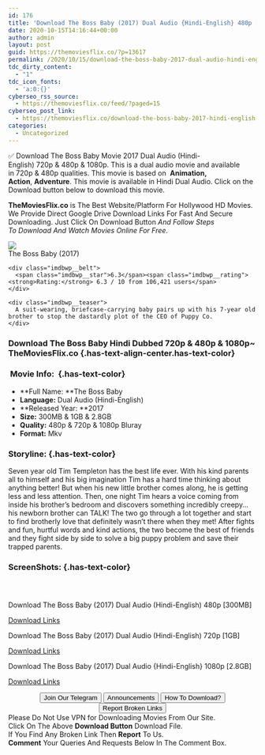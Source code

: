 ```yaml
---
id: 176
title: 'Download The Boss Baby (2017) Dual Audio {Hindi-English} 480p [300MB] || 720p [1GB] || 1080p [2.8GB]'
date: 2020-10-15T14:16:44+00:00
author: admin
layout: post
guid: https://themoviesflix.co/?p=13617
permalink: /2020/10/15/download-the-boss-baby-2017-dual-audio-hindi-english-480p-300mb-720p-1gb-1080p-2-8gb/
tdc_dirty_content:
  - "1"
tdc_icon_fonts:
  - 'a:0:{}'
cyberseo_rss_source:
  - https://themoviesflix.co/feed/?paged=15
cyberseo_post_link:
  - https://themoviesflix.co/download-the-boss-baby-2017-hindi-english-480p-720p-1080p/
categories:
  - Uncategorized
---
```

✅ Download The Boss Baby&nbsp;Movie&nbsp;2017 Dual Audio (Hindi-English)&nbsp;720p&nbsp;&&nbsp;480p&nbsp;& 1080p. This is&nbsp;a&nbsp;dual audio&nbsp;movie and available in&nbsp;720p&nbsp;&&nbsp;480p&nbsp;qualities. This movie is based on &nbsp;**Animation, Action**,&nbsp;**Adventure**. This movie is available in Hindi Dual Audio. Click on the Download button below to download this movie.

**TheMoviesFlix.co**&nbsp;is The Best Website/Platform For Hollywood HD Movies. We Provide Direct Google Drive Download Links For Fast And Secure Downloading. Just Click On Download Button&nbsp;_And Follow Steps To&nbsp;Download And Watch Movies Online For Free_.

<div class="imdbwp imdbwp--movie dark">
  <div class="imdbwp__thumb">
    <a class="imdbwp__link" target="_blank" title="The Boss Baby" href="https://www.imdb.com/title/tt3874544/" rel="nofollow noopener noreferrer"><img class="imdbwp__img" src="https://m.media-amazon.com/images/M/MV5BMTg5MzUxNzgxNV5BMl5BanBnXkFtZTgwMTM2NzQ3MjI@._V1_SX300.jpg" /></a>
  </div>
  
  <div class="imdbwp__content">
    <div class="imdbwp__header">
      <span class="imdbwp__title">The Boss Baby</span> (2017)
    </div>
    
    <div class="imdbwp__belt">
      <span class="imdbwp__star">6.3</span><span class="imdbwp__rating"><strong>Rating:</strong> 6.3 / 10 from 106,421 users</span>
    </div>
    
    <div class="imdbwp__teaser">
      A suit-wearing, briefcase-carrying baby pairs up with his 7-year old brother to stop the dastardly plot of the CEO of Puppy Co.
    </div>
  </div>
</div>

### Download The Boss Baby Hindi&nbsp;Dubbed 720p & 480p & 1080p~ **TheMoviesFlix.co** {.has-text-align-center.has-text-color}

### &nbsp;Movie Info:&nbsp; {.has-text-color}

  * **Full Name:&nbsp;**The Boss Baby
  * **Language:**&nbsp;Dual Audio (Hindi-English)
  * **Released Year:&nbsp;**2017
  * **Size:**&nbsp;300MB & 1GB & 2.8GB
  * **Quality:**&nbsp;480p & 720p & 1080p Bluray
  * **Format:**&nbsp;Mkv

### Storyline: {.has-text-color}

Seven year old Tim Templeton has the best life ever. With his kind parents all to himself and his big imagination Tim has a hard time thinking about anything better! But when his new little brother comes along, he is getting less and less attention. Then, one night Tim hears a voice coming from inside his brother’s bedroom and discovers something incredibly creepy… his newborn brother can TALK! The two go through a lot together and start to find brotherly love that definitely wasn’t there when they met! After fights and fun, hurtful words and kind actions, the two become the best of friends and they fight side by side to solve a big puppy problem and save their trapped parents.

### ScreenShots: {.has-text-color}

<div class="wp-block-image">
  <figure class="aligncenter"><img src="https://i.imgur.com/l2idE6h.jpg" alt /></figure>
</div>

<div class="wp-block-image">
  <figure class="aligncenter"><img src="https://i.imgur.com/nMa1Ukm.jpg" alt /></figure>
</div>

<div class="wp-block-image">
  <figure class="aligncenter"><img src="https://i.imgur.com/Ut9tK0C.jpg" alt /></figure>
</div>

<p class="has-text-align-center has-text-color has-medium-font-size">
  Download The Boss Baby (2017) Dual Audio (Hindi-English) 480p [300MB]
</p>

<span class="mb-center maxbutton-3-center"><span class="maxbutton-3-container mb-container"><a class="maxbutton-3 maxbutton maxbutton-post-button" target="_blank" rel="nofollow noopener noreferrer" href="https://coinquint.com/a13480/"><span class="mb-text">Download Links</span></a></span></span>

<p class="has-text-align-center has-text-color has-medium-font-size">
  Download The Boss Baby (2017) Dual Audio (Hindi-English) 720p [1GB]
</p>

<span class="mb-center maxbutton-3-center"><span class="maxbutton-3-container mb-container"><a class="maxbutton-3 maxbutton maxbutton-post-button" target="_blank" rel="nofollow noopener noreferrer" href="https://coinquint.com/a13482/"><span class="mb-text">Download Links</span></a></span></span>

<p class="has-text-align-center has-text-color has-medium-font-size">
  Download The Boss Baby (2017) Dual Audio {Hindi-English} 1080p [2.8GB]
</p>

<span class="mb-center maxbutton-3-center"><span class="maxbutton-3-container mb-container"><a class="maxbutton-3 maxbutton maxbutton-post-button" target="_blank" rel="nofollow noopener noreferrer" href="https://coinquint.com/a13485/"><span class="mb-text">Download Links</span></a></span></span>

<center>
</center>

<center>
  <a href="https://t.me/themoviesflixcom" target="_blank" data-wpel-link="external" rel="nofollow external noopener noreferrer"><button class="button button5">Join Our Telegram</button></a> <a href="https://themoviesflix.co/download-the-boss-baby-2017-hindi-english-480p-720p-1080p/#" target="_blank" data-wpel-link="external" rel="nofollow external noopener noreferrer"><button class="button button5">Announcements</button></a> <a href="https://themoviesflix.com/how-to-download/" target="_blank" data-wpel-link="external" rel="nofollow external noopener noreferrer"><button class="button button5">How To Download?</button></a> <a href="https://themoviesflix.co/download-the-boss-baby-2017-hindi-english-480p-720p-1080p/#" target="_blank" data-wpel-link="external" rel="nofollow external noopener noreferrer"><button class="button button5">Report Broken Links</button></a>
</center>

<div class="alert alert-danger">
  Please Do Not Use VPN for Downloading Movies From Our Site.
</div>

<div class="alert alert-success">
  Click On The Above <strong>Download Button</strong> Download File.
</div>

<div class="alert alert-warning">
  If You Find Any Broken Link Then <strong>Report</strong> To Us.
</div>

<div class="alert alert-info">
  <strong>Comment</strong> Your Queries And Requests Below In The Comment Box.
</div>